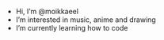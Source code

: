 - Hi, I’m @moikkaeel
- I’m interested in music, anime and drawing
- I’m currently learning how to code

<!---
moikkaeel/moikkaeel is a ✨ special ✨ repository because its `README.md` (this file) appears on your GitHub profile.
You can click the Preview link to take a look at your changes.
--->
